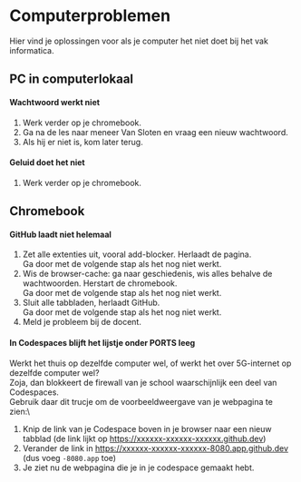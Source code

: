# Computerproblemen

Hier vind je oplossingen voor als je computer het niet doet bij het vak informatica.

## PC in computerlokaal

#### Wachtwoord werkt niet
1. Werk verder op je chromebook.
2. Ga na de les naar meneer Van Sloten en vraag een nieuw wachtwoord.
3. Als hij er niet is, kom later terug.

#### Geluid doet het niet
1. Werk verder op je chromebook.

## Chromebook

#### GitHub laadt niet helemaal
1. Zet alle extenties uit, vooral add-blocker. Herlaadt de pagina.\
Ga door met de volgende stap als het nog niet werkt.
2. Wis de browser-cache: ga naar geschiedenis, wis alles behalve de wachtwoorden. Herstart de chromebook.\
Ga door met de volgende stap als het nog niet werkt.
3. Sluit alle tabbladen, herlaadt GitHub.\
Ga door met de volgende stap als het nog niet werkt.
4. Meld je probleem bij de docent.

#### In Codespaces blijft het lijstje onder PORTS leeg
Werkt het thuis op dezelfde computer wel, of werkt het over 5G-internet op dezelfde computer wel?\
Zoja, dan blokkeert de firewall van je school waarschijnlijk een deel van Codespaces.\
Gebruik daar dit trucje om de voorbeeldweergave van je webpagina te zien:\
1. Knip de link van je Codespace boven in je browser naar een nieuw tabblad (de link lijkt op https://xxxxxx-xxxxxx-xxxxxx.github.dev)
2. Verander de link in https://xxxxxx-xxxxxx-xxxxxx-8080.app.github.dev (dus voeg `-8080.app` toe)
3. Je ziet nu de webpagina die je in je codespace gemaakt hebt.

